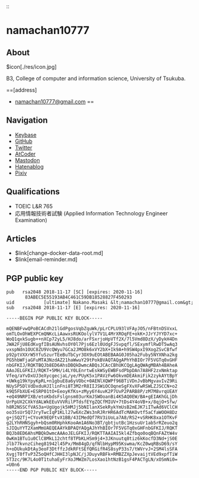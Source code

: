 ::

# namachan10777
## About

$icon[./res/icon.jpg]

B3, College of computer and information science, University of Tsukuba.

==[address]
 * [namachan10777@gmail.com](mailto:namachan10777@gmail.com)
==

## Navigation
 * [Keybase](https://keybase.io/namachan10777)
 * [GitHub](https://github.com/namachan10777)
 * [Twitter](https://twitter.com/namachan10777)
 * [AtCoder](https://atcoder.jp/users/namachan10777)
 * [Mastodon](https://mstdn.maud.io/@namachan10777)
 * [Hatenablog](https://namachan10777.hatenablog.com)
 * [Pixiv](https://www.pixiv.net/users/16972900)

## Qualifications
 * TOEIC L&R 765
 * 応用情報技術者試験 (Applied Information Technology Engineer Examination)

## Articles
 * $link[change-docker-data-root.md]
 * $link[email-reminder.md]

## PGP public key
```
pub   rsa2048 2018-11-17 [SC] [expires: 2020-11-16]
       83ABEC5E55193AB4C461C59DB18528827F450293
uid           [ultimate] Nakano.Masaki &lt;namachan10777@gmail.com&gt;
sub   rsa2048 2018-11-17 [E] [expires: 2020-11-16]
```

```
-----BEGIN PGP PUBLIC KEY BLOCK-----

mQENBFvwQPoBCACdh21lGdPgosVqbZquWk/pLrCPLU93lVFAyJO5/nFBtnDSVxxL
omTLOxOhWEXPCmQNKcLiAawxsRUKOolylV7V1L4MrXROqFE+okK+JJrYJYYD7xc+
WoQ1qxkSugb++nXCp72yL5/HJ8do/arFSxrjoHpVTf2X/7l5Vmd8DzX/yDykH4Dn
JWA2FjU8EdKvgfIBsAUNvhsOY0l7Pjs6Ezl0UdgFJSvpqfl/SExymflRwDT5wAq3
vxspNdn1OUC8ZU9VcQWyu7GCa2JMO8k6xVY2bX+Ik9A+h9SW4pxI9XogZSvCBfwf
p92ptVXXrW5YfuSzurTEeBuTbCyr3OX9uEOtABEBAAG0J05ha2Fuby5NYXNha2kg
PG5hbWFjaGFuMTA3NzdAZ21haWwuY29tPokBVAQTAQgAPhYhBIOr7F5VGTq0xGHF
nbGFKIJ/RQKTBQJb8ED6AhsDBQkDwmcABQsJCAcCBhUKCQgLAgQWAgMBAh4BAheA
AAoJELGFKIJ/RQKT+5MH/i4LY0LEnrtwEskWSyEWBFsdPbpDAn7A8HF2zxNmktap
Vfeq/aYvDxUJ3eXycgecjaL/ye/PUyK5x1PAVzFw6OkvmDEAkmiFik2zykAYtBpY
+UWkg19kYpyKpRL+n1gbuE8a6yVObc+0AENlXQWPf96BTiVDnJvBbMgvavIvZ9Ri
NUySP5DlVdDxduHJIlinFni8T3M2rR8IIJSWiOCOqneSgFXvXFwRSWLZJSCCN+o2
k9Q5FbXUE+ESRP01tO+EeoyKfKs+zMyy6Y4uvK2P7UvP2PARB8P/zM7M8vrqUEAY
+eQ49NRPIXB/etoKbdsFslgnsm03urKmJSWOoanBi4K5AQ0EW/BA+gEIAKhGLjDh
UrPpUX2CXkYdALWkEEuVVVRilPTdsfEYgZQCfMIUV+7tDs4Y4oVB+x/8qjO+Sfw/
h8R2NSSCfVAS3a+UgUgojk5HMJj5bNIlanXSekRykYmUsB2mEJK7iITwAd6VClCH
oo35sUr5Q7JryTwcIqP1KLl27w6XcZWs3nRJRrHR6AdTcMAKOvtf5aCfaWOOH8Dz
g+jSQ2Tj+CYovK9EQFtvX1BB/43IMedQf7RV3iUoLa7A8/RS2+vSRHK8xa1OTKvF
g2LYhRHNSgyh+bQsm0RHphkKooAm1A6No3BT/gbtjutBc1HzsuUr1ab5rRZeuo2q
sJIQuYYT2XamMmUAEQEAAYkBPAQYAQgAJhYhBIOr7F5VGTq0xGHFnbGFKIJ/RQKT
BQJb8ED6AhsMBQkDwmcAAAoJELGFKIJ/RQKTTAAIAI5kl4Zfbqo0oqBQnFAZtW4v
0wKm1BTu1u0ClC8MkL12chtf8TPbKLHSm9j4+3JKnuutq8tiz6kKocfD3Nd+jS0E
Jlb77kvnzCiheg81942l45Px/Mm84gD/qfNlbHypM95Kswma/KcZ0wqRBsD69/sY
h+oDUkukDtAy3eoF3DtffzJdkRFtSEfQRGifR4S8syP33s7/tWVrvJ+2SM4lsSFA
XvgjT0fTvP3Z5oQHfCJHHI3lpNJC/jJDuyvRBFk+RMBZZXpJevaijtVEd9xpfTiW
5T3zc/9K7L4o0T1tuhaEyFrXoJMWZm7LosXao1htNzB1gsF4PACTgLN/xOSmNi0=
=U0n6
-----END PGP PUBLIC KEY BLOCK-----
```
